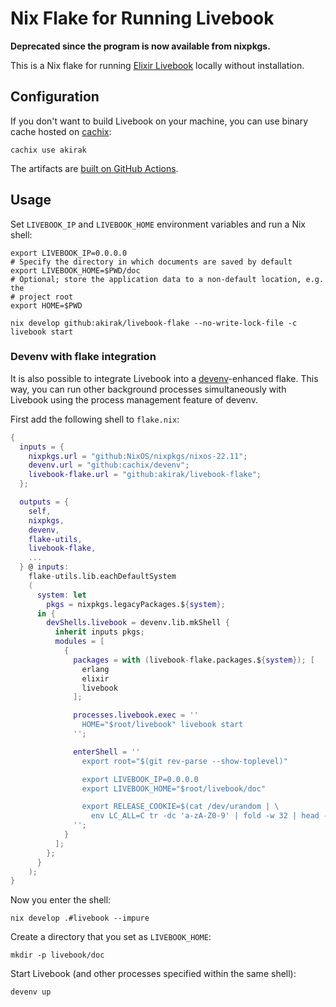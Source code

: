 # Nix Flake for Running Livebook

**Deprecated since the program is now available from nixpkgs.**

This is a Nix flake for running [Elixir Livebook](https://livebook.dev/) locally
without installation.

## Configuration

If you don't want to build Livebook on your machine, you can use binary cache
hosted on [cachix](https://www.cachix.org/):

``` shell
cachix use akirak
```

The artifacts are [built on GitHub Actions](https://github.com/akirak/livebook-flake/blob/master/.github/workflows/build.yml).

## Usage
Set `LIVEBOOK_IP` and `LIVEBOOK_HOME` environment variables and run a Nix shell:

``` shell
export LIVEBOOK_IP=0.0.0.0
# Specify the directory in which documents are saved by default
export LIVEBOOK_HOME=$PWD/doc
# Optional; store the application data to a non-default location, e.g. the
# project root
export HOME=$PWD

nix develop github:akirak/livebook-flake --no-write-lock-file -c livebook start
```

### Devenv with flake integration
It is also possible to integrate Livebook into a
[devenv](https://devenv.sh/guides/using-with-flakes/)-enhanced flake. This way,
you can run other background processes simultaneously with Livebook using the
process management feature of devenv.

First add the following shell to `flake.nix`:

``` nix
{
  inputs = {
    nixpkgs.url = "github:NixOS/nixpkgs/nixos-22.11";
    devenv.url = "github:cachix/devenv";
    livebook-flake.url = "github:akirak/livebook-flake";
  };

  outputs = {
    self,
    nixpkgs,
    devenv,
    flake-utils,
    livebook-flake,
    ...
  } @ inputs:
    flake-utils.lib.eachDefaultSystem
    (
      system: let
        pkgs = nixpkgs.legacyPackages.${system};
      in {
        devShells.livebook = devenv.lib.mkShell {
          inherit inputs pkgs;
          modules = [
            {
              packages = with (livebook-flake.packages.${system}); [
                erlang
                elixir
                livebook
              ];

              processes.livebook.exec = ''
                HOME="$root/livebook" livebook start
              '';

              enterShell = ''
                export root="$(git rev-parse --show-toplevel)"

                export LIVEBOOK_IP=0.0.0.0
                export LIVEBOOK_HOME="$root/livebook/doc"

                export RELEASE_COOKIE=$(cat /dev/urandom | \
                  env LC_ALL=C tr -dc 'a-zA-Z0-9' | fold -w 32 | head -n 1)
              '';
            }
          ];
        };
      }
    );
}
```

Now you enter the shell:

``` shell
nix develop .#livebook --impure
```

Create a directory that you set as `LIVEBOOK_HOME`:

``` shell
mkdir -p livebook/doc
```

Start Livebook (and other processes specified within the same shell):

``` shell
devenv up
```
